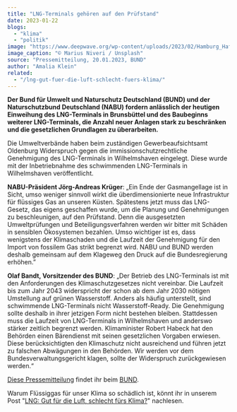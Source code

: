 ```yaml
---
title: "LNG-Terminals gehören auf den Prüfstand"
date: 2023-01-22
blogs: 
  - "klima"
  - "politik"
image: "https://www.deepwave.org/wp-content/uploads/2023/02/Hamburg_Hafen_Kraene_LNG_marius-niveri-unsplash-scaled.jpg"
image_caption: "© Marius Niveri / Unsplash"
source: "Pressemitteilung, 20.01.2023, BUND"
author: "Amalia Klein"
related: 
  - "/lng-gut-fuer-die-luft-schlecht-fuers-klima/"
---
```


**Der Bund für Umwelt und Naturschutz Deutschland (BUND) und der Naturschutzbund Deutschland (NABU) fordern anlässlich der heutigen Einweihung des LNG-Terminals in Brunsbüttel und des Baubeginns weiterer LNG-Terminals, die Anzahl neuer Anlagen stark zu beschränken und die gesetzlichen Grundlagen zu überarbeiten.**

Die Umweltverbände haben beim zuständigen Gewerbeaufsichtsamt Oldenburg Widerspruch gegen die immissionschutzrechtliche Genehmigung des LNG-Terminals in Wilhelmshaven eingelegt. Diese wurde mit der Inbetriebnahme des schwimmenden LNG-Terminals in Wilhelmshaven veröffentlicht.

**NABU-Präsident Jörg-Andreas Krüger**: „Ein Ende der Gasmangellage ist in Sicht, umso weniger sinnvoll wirkt die überdimensionierte neue Infrastruktur für flüssiges Gas an unseren Küsten. Spätestens jetzt muss das LNG-Gesetz, das eigens geschaffen wurde, um die Planung und Genehmigungen zu beschleunigen, auf den Prüfstand. Denn die ausgesetzten Umweltprüfungen und Beteiligungsverfahren werden wir bitter mit Schäden in sensiblen Ökosystemen bezahlen. Umso wichtiger ist es, dass wenigstens der Klimaschaden und die Laufzeit der Genehmigung für den Import von fossilem Gas strikt begrenzt wird. NABU und BUND werden deshalb gemeinsam auf dem Klageweg den Druck auf die Bundesregierung erhöhen.”

**Olaf Bandt, Vorsitzender des BUND**: „Der Betrieb des LNG-Terminals ist mit den Anforderungen des Klimaschutzgesetzes nicht vereinbar. Die Laufzeit bis zum Jahr 2043 widerspricht der schon ab dem Jahr 2030 nötigen Umstellung auf grünen Wasserstoff. Anders als häufig unterstellt, sind schwimmende LNG-Terminals nicht Wasserstoff-Ready. Die Genehmigung sollte deshalb in ihrer jetzigen Form nicht bestehen bleiben. Stattdessen muss die Laufzeit von LNG-Terminals in Wilhelmshaven und anderswo stärker zeitlich begrenzt werden. Klimaminister Robert Habeck hat den Behörden einen Bärendienst mit seinen gesetzlichen Vorgaben erwiesen. Diese berücksichtigten den Klimaschutz nicht ausreichend und führen jetzt zu falschen Abwägungen in den Behörden. Wir werden vor dem Bundesverwaltungsgericht klagen, sollte der Widerspruch zurückgewiesen werden.“

[Diese Pressemitteilung](https://www.bund.net/service/presse/pressemitteilungen/detail/news/lng-terminals-gehoeren-auf-den-pruefstand/) findet ihr beim [BUND](https://www.bund.net/).

Warum Flüssiggas für unser Klima so schädlich ist, könnt ihr in unserem Post "[LNG: Gut für die Luft, schlecht fürs Klima?](https://www.deepwave.org/lng-gut-fuer-die-luft-schlecht-fuers-klima/)" nachlesen.
